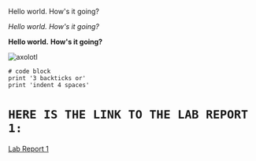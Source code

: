 Hello world.
How's it going?

*Hello world.*
*How's it going?*

**Hello world.**
**How's it going?**

![axolotl](https://user-images.githubusercontent.com/103288241/162536711-235bb037-1ad5-4472-ae8b-f1364d4df523.jpg)

```
# code block
print '3 backticks or'
print 'indent 4 spaces'
```

# `HERE IS THE LINK TO THE LAB REPORT 1:`

[Lab Report 1](https://snehalyutika.github.io/cse15l-lab-reports/lab-report-1-week-2.html)


